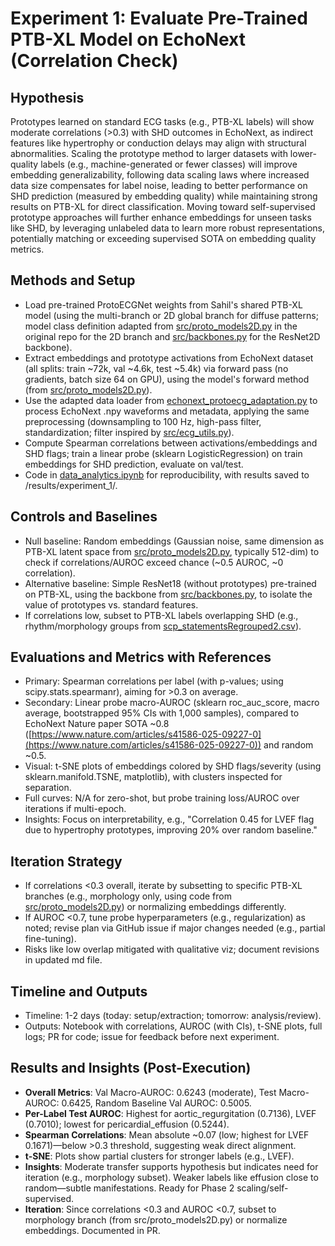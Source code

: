 # Experiment 1: Evaluate Pre-Trained PTB-XL Model on EchoNext (Correlation Check)

## Hypothesis
Prototypes learned on standard ECG tasks (e.g., PTB-XL labels) will show moderate correlations (>0.3) with SHD outcomes in EchoNext, as indirect features like hypertrophy or conduction delays may align with structural abnormalities. Scaling the prototype method to larger datasets with lower-quality labels (e.g., machine-generated or fewer classes) will improve embedding generalizability, following data scaling laws where increased data size compensates for label noise, leading to better performance on SHD prediction (measured by embedding quality) while maintaining strong results on PTB-XL for direct classification. Moving toward self-supervised prototype approaches will further enhance embeddings for unseen tasks like SHD, by leveraging unlabeled data to learn more robust representations, potentially matching or exceeding supervised SOTA on embedding quality metrics.

## Methods and Setup
- Load pre-trained ProtoECGNet weights from Sahil's shared PTB-XL model (using the multi-branch or 2D global branch for diffuse patterns; model class definition adapted from [src/proto_models2D.py](https://github.com/bbj-lab/protoecgnet/blob/main/src/proto_models2D.py) in the original repo for the 2D branch and [src/backbones.py](https://github.com/bbj-lab/protoecgnet/blob/main/src/backbones.py) for the ResNet2D backbone).
- Extract embeddings and prototype activations from EchoNext dataset (all splits: train ~72k, val ~4.6k, test ~5.4k) via forward pass (no gradients, batch size 64 on GPU), using the model's forward method (from [src/proto_models2D.py](https://github.com/bbj-lab/protoecgnet/blob/main/src/proto_models2D.py)).
- Use the adapted data loader from [echonext_protoecg_adaptation.py](echonext_protoecg_adaptation.py) to process EchoNext .npy waveforms and metadata, applying the same preprocessing (downsampling to 100 Hz, high-pass filter, standardization; filter inspired by [src/ecg_utils.py](https://github.com/bbj-lab/protoecgnet/blob/main/src/ecg_utils.py)).
- Compute Spearman correlations between activations/embeddings and SHD flags; train a linear probe (sklearn LogisticRegression) on train embeddings for SHD prediction, evaluate on val/test.
- Code in [data_analytics.ipynb](data_analytics.ipynb) for reproducibility, with results saved to /results/experiment_1/.

## Controls and Baselines
- Null baseline: Random embeddings (Gaussian noise, same dimension as PTB-XL latent space from [src/proto_models2D.py](https://github.com/bbj-lab/protoecgnet/blob/main/src/proto_models2D.py), typically 512-dim) to check if correlations/AUROC exceed chance (~0.5 AUROC, ~0 correlation).
- Alternative baseline: Simple ResNet18 (without prototypes) pre-trained on PTB-XL, using the backbone from [src/backbones.py](https://github.com/bbj-lab/protoecgnet/blob/main/src/backbones.py), to isolate the value of prototypes vs. standard features.
- If correlations low, subset to PTB-XL labels overlapping SHD (e.g., rhythm/morphology groups from [scp_statementsRegrouped2.csv](https://github.com/bbj-lab/protoecgnet/blob/main/scp_statementsRegrouped2.csv)).

## Evaluations and Metrics with References
- Primary: Spearman correlations per label (with p-values; using scipy.stats.spearmanr), aiming for >0.3 on average.
- Secondary: Linear probe macro-AUROC (sklearn roc_auc_score, macro average, bootstrapped 95% CIs with 1,000 samples), compared to EchoNext Nature paper SOTA ~0.8 ([https://www.nature.com/articles/s41586-025-09227-0](https://www.nature.com/articles/s41586-025-09227-0)) and random ~0.5.
- Visual: t-SNE plots of embeddings colored by SHD flags/severity (using sklearn.manifold.TSNE, matplotlib), with clusters inspected for separation.
- Full curves: N/A for zero-shot, but probe training loss/AUROC over iterations if multi-epoch.
- Insights: Focus on interpretability, e.g., "Correlation 0.45 for LVEF flag due to hypertrophy prototypes, improving 20% over random baseline."

## Iteration Strategy
- If correlations <0.3 overall, iterate by subsetting to specific PTB-XL branches (e.g., morphology only, using code from [src/proto_models2D.py](https://github.com/bbj-lab/protoecgnet/blob/main/src/proto_models2D.py)) or normalizing embeddings differently.
- If AUROC <0.7, tune probe hyperparameters (e.g., regularization) as noted; revise plan via GitHub issue if major changes needed (e.g., partial fine-tuning).
- Risks like low overlap mitigated with qualitative viz; document revisions in updated md file.

## Timeline and Outputs
- Timeline: 1-2 days (today: setup/extraction; tomorrow: analysis/review).
- Outputs: Notebook with correlations, AUROC (with CIs), t-SNE plots, full logs; PR for code; issue for feedback before next experiment.

## Results and Insights (Post-Execution)
- **Overall Metrics**: Val Macro-AUROC: 0.6243 (moderate), Test Macro-AUROC: 0.6425, Random Baseline Val AUROC: 0.5005.
- **Per-Label Test AUROC**: Highest for aortic_regurgitation (0.7136), LVEF (0.7010); lowest for pericardial_effusion (0.5244).
- **Spearman Correlations**: Mean absolute ~0.07 (low; highest for LVEF 0.1671)—below >0.3 threshold, suggesting weak direct alignment.
- **t-SNE**: Plots show partial clusters for stronger labels (e.g., LVEF).
- **Insights**: Moderate transfer supports hypothesis but indicates need for iteration (e.g., morphology subset). Weaker labels like effusion close to random—subtle manifestations. Ready for Phase 2 scaling/self-supervised.
- **Iteration**: Since correlations <0.3 and AUROC <0.7, subset to morphology branch (from src/proto_models2D.py) or normalize embeddings. Documented in PR.
